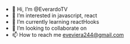- 👋 Hi, I’m @EverardoTV
- 👀 I’m interested in javascript, react
- 🌱 I’m currently learning reactHooks
- 💞️ I’m looking to collaborate on 
- 📫 How to reach me eveviera244@gmail.com

<!---
EverardoTV/EverardoTV is a ✨ special ✨ repository because its `README.md` (this file) appears on your GitHub profile.
You can click the Preview link to take a look at your changes.
--->
